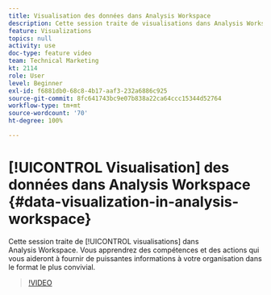 ```yaml
---
title: Visualisation des données dans Analysis Workspace
description: Cette session traite de visualisations dans Analysis Workspace. Vous apprendrez des compétences et des actions qui vous aideront à fournir de puissantes informations à votre organisation dans le format le plus convivial.
feature: Visualizations
topics: null
activity: use
doc-type: feature video
team: Technical Marketing
kt: 2114
role: User
level: Beginner
exl-id: f6881db0-68c8-4b17-aaf3-232a6886c925
source-git-commit: 8fc641743bc9e07b838a22ca64ccc15344d52764
workflow-type: tm+mt
source-wordcount: '70'
ht-degree: 100%

---
```


# [!UICONTROL Visualisation] des données dans Analysis Workspace {#data-visualization-in-analysis-workspace}

Cette session traite de [!UICONTROL visualisations] dans Analysis Workspace. Vous apprendrez des compétences et des actions qui vous aideront à fournir de puissantes informations à votre organisation dans le format le plus convivial.

>[!VIDEO](https://video.tv.adobe.com/v/25036/?quality=12&learn=on)
